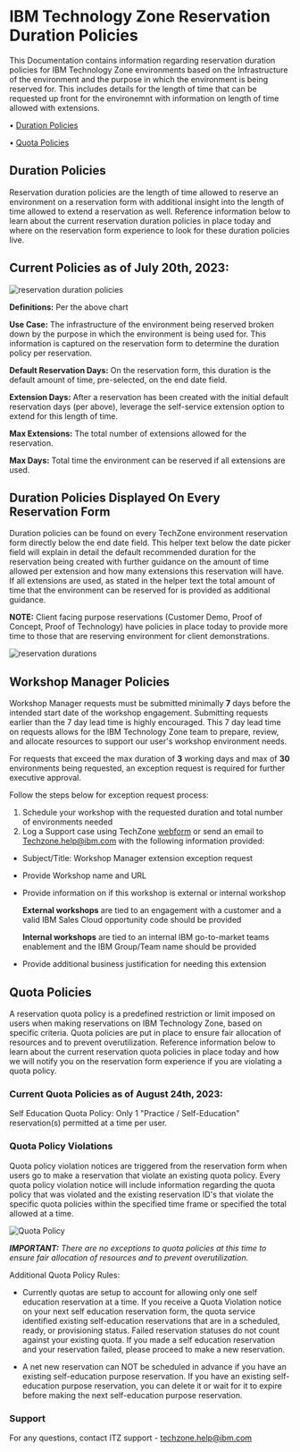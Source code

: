 # IBM Technology Zone Reservation Duration Policies

This Documentation contains information regarding reservation duration policies for IBM Technology Zone environments based on the Infrastructure of the environment and the purpose in which the environment is being reserved for. This includes details for the length of time that can be requested up front for the environemnt with information on length of time allowed with extensions. 

• [Duration Policies](https://github.com/IBM/itz-support-public/blob/main/IBM-Technology-Zone/IBM-Technology-Zone-Runbooks/reservation-duration-policy.md#duration-policies)

• [Quota Policies](https://github.com/IBM/itz-support-public/blob/main/IBM-Technology-Zone/IBM-Technology-Zone-Runbooks/reservation-duration-policy.md#quota-policies)

## Duration Policies

Reservation duration policies are the length of time allowed to reserve an environment on a reservation form with additional insight into the length of time allowed to extend a reservation as well. Reference information below to learn about the current reservation duration policies in place today and where on the reservation form experience to look for these duration policies live.

## Current Policies as of July 20th, 2023:

![reservation duration policies](https://github.com/IBM/itz-support-public/blob/main/IBM-Technology-Zone/IBM-Technology-Zone-Runbooks/Images/policiesssnew.png)

**Definitions:** Per the above chart

**Use Case:** The infrastructure of the environment being reserved broken down by the purpose in which the environment is being used for. This information is captured on the reservation form to determine the duration policy per reservation. 

**Default Reservation Days:** On the reservation form, this duration is the default amount of time, pre-selected, on the end date field. 

**Extension Days:** After a reservation has been created with the initial default reservation days (per above), leverage the self-service extension option to extend for this length of time. 

**Max Extensions:** The total number of extensions allowed for the reservation. 

**Max Days:** Total time the environment can be reserved if all extensions are used.


## Duration Policies Displayed On Every Reservation Form

Duration policies can be found on every TechZone environment reservation form directly below the end date field. This helper text below the date picker field will explain in detail the default recommended duration for the reservation being created with further guidance on the amount of time allowed per extension and how many extensions this reservation will have. If all extensions are used, as stated in the helper text the total amount of time that the environment can be reserved for is provided as additional guidance.

**NOTE:** Client facing purpose reservations (Customer Demo, Proof of Concept, Proof of Technology) have policies in place today to provide more time to those that are reserving environment for client demonstrations.

![reservation durations](https://github.com/IBM/itz-support-public/blob/main/IBM-Technology-Zone/IBM-Technology-Zone-Runbooks/Images/reservationdurationUI.png)


## Workshop Manager Policies

Workshop Manager requests must be submitted minimally **7** days before the intended start date of the workshop engagement. Submitting requests earlier than the 7 day lead time is highly encouraged. This 7 day lead time on requests allows for the IBM Technology Zone team to prepare, review, and allocate resources to support our user's workshop environment needs.

For requests that exceed the max duration of **3** working days and max of **30** environments being requested, an exception request is required for further executive approval. 

Follow the steps below for exception request process: 
1. Schedule your workshop with the requested duration and total number of environments needed
2. Log a Support case using TechZone [webform](https://ibmsf.force.com/ibminternalproducts/s/createrecord/NewCase?language=en_US) or send an email to Techzone.help@ibm.com with the following information provided: 
- Subject/Title: Workshop Manager extension exception request
- Provide Workshop name and URL
- Provide information on if this workshop is external or internal workshop
  
  **External workshops** are tied to an engagement with a customer and a valid IBM Sales Cloud opportunity code should be provided
  
  **Internal workshops** are tied to an internal IBM go-to-market teams enablement and the IBM Group/Team name should be provided
  
- Provide additional business justification for needing this extension

## Quota Policies

A reservation quota policy is a predefined restriction or limit imposed on users when making reservations on IBM Technology Zone, based on specific criteria. Quota policies are put in place to ensure fair allocation of resources and to prevent overutilization. Reference information below to learn about the current reservation quota policies in place today and how we will notify you on the reservation form experience if you are violating a quota policy. 

### Current Quota Policies as of August 24th, 2023:

Self Education Quota Policy: Only 1 "Practice / Self-Education" reservation(s) permitted at a time per user.

### Quota Policy Violations

Quota policy violation notices are triggered from the reservation form when users go to make a reservation that violate an existing quota policy. Every quota policy violation notice will include information regarding the quota policy that was violated and the existing reservation ID's that violate the specific quota policies within the specified time frame or specified the total allowed at a time. 

![Quota Policy](https://github.com/IBM/itz-support-public/blob/main/IBM-Technology-Zone/IBM-Technology-Zone-Runbooks/Images/policy_modal.png)

_**IMPORTANT:** There are no exceptions to quota policies at this time to ensure fair allocation of resources and to prevent overutilization._

Additional Quota Policy Rules: 

- Currently quotas are setup to account for allowing only one self education reservation at a time. If you receive a Quota Violation notice on your next self education reservation form, the quota service identified existing self-education reservations that are in a scheduled, ready, or provisioning status. Failed reservation statuses do not count against your existing quota. If you made a self education reservation and your reservation failed, please proceed to make a new reservation. 

- A net new reservation can NOT be scheduled in advance if you have an existing self-education purpose reservation. If you have an existing self-education purpose reservation, you can delete it or wait for it to expire before making the next self-education purpose reservation. 

### Support

For any questions, contact ITZ support - techzone.help@ibm.com
